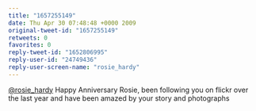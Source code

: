 ```yaml
---
title: "1657255149"
date: Thu Apr 30 07:48:48 +0000 2009
original-tweet-id: "1657255149"
retweets: 0
favorites: 0
reply-tweet-id: "1652806995"
reply-user-id: "24749436"
reply-user-screen-name: "rosie_hardy"
---
```

<a href="https://twitter.com/rosie_hardy">@rosie_hardy</a> Happy Anniversary Rosie, been following you on flickr over the last year and have been amazed by your story and photographs
